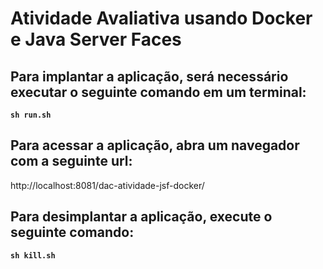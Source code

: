 
# Atividade Avaliativa usando Docker e Java Server Faces

## Para implantar a aplicação, será necessário executar o seguinte comando em um terminal:

**`sh run.sh`**

## Para acessar a aplicação, abra um navegador com a seguinte url: 

http://localhost:8081/dac-atividade-jsf-docker/

## Para desimplantar a aplicação, execute o seguinte comando:

**`sh kill.sh`**


